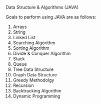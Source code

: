 Data Structure & Algorithms (JAVA)

Goals to perform using JAVA are as follows:

1. Arrays
2. String
3. Linked List
4. Searching Algorithm
5. Sorting Algorithm
6. Divide & Conquer Algorithm
7. Stack
8. Queue
9. Tree Data Structure
10. Graph Data Structure
11. Greedy Methodolgy
12. Recursion
13. Backtracking Algorithm
14. Dynamic Programming
